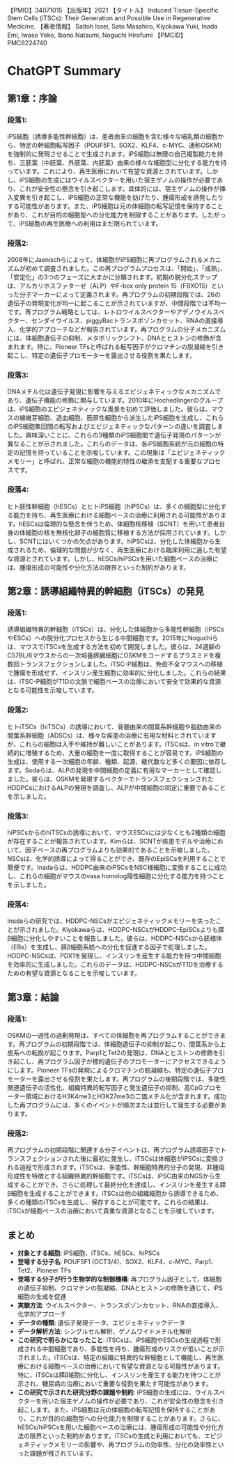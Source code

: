 【PMID】34071015
【出版年】2021
【タイトル】
Induced Tissue-Specific Stem Cells (iTSCs): Their Generation and Possible Use in Regenerative Medicine.
【著者情報】
Saitoh Issei, Sato Masahiro, Kiyokawa Yuki, Inada Emi, Iwase Yoko, Ibano Natsumi, Noguchi Hirofumi
【PMCID】
PMC8224740
# ChatGPT Summary
## 第1章：序論

### 段落1:
iPS細胞（誘導多能性幹細胞）は、患者由来の細胞を含む様々な哺乳類の細胞から、特定の幹細胞転写因子（POUF5F1、SOX2、KLF4、c-MYC、通称OSKM）を強制的に発現させることで生成されます。iPS細胞は無限の自己複製能力を持ち、三胚葉（中胚葉、外胚葉、内胚葉）由来の様々な細胞型に分化する能力を持っています。これにより、再生医療において有望な資源とされています。しかし、iPS細胞の生成にはウイルスベクターを用いた宿主ゲノムの操作が必要であり、これが安全性の懸念を引き起こします。具体的には、宿主ゲノムの操作が挿入変異を引き起こし、iPS細胞の正常な機能を妨げたり、腫瘍形成を誘発したりする可能性があります。また、iPS細胞は元の体細胞の転写記憶を保持することがあり、これが目的の細胞型への分化能力を制限することがあります。したがって、iPS細胞の再生医療への利用はまだ限られています。

### 段落2:
2008年にJaenischらによって、体細胞がiPS細胞に再プログラムされるメカニズムが初めて調査されました。この再プログラムプロセスは、「開始」、「成熟」、「安定化」の3つのフェーズに大まかに分類されます。初期の脱分化ステップは、アルカリホスファターゼ（ALP）やF-box only protein 15（FBXO15）といった分子マーカーによって定義されます。再プログラムの初期段階では、26の遺伝子の発現変化が均一に起こることが示されていますが、中間段階では不均一です。再プログラム戦略としては、レトロウイルスベクターやアデノウイルスベクター、センダイウイルス、piggyBacトランスポゾンカセット、RNAの直接導入、化学的アプローチなどが報告されています。再プログラムの分子メカニズムには、体細胞遺伝子の抑制、メタボリックシフト、DNAとヒストンの修飾が含まれます。特に、Pioneer TFsと呼ばれる転写因子がクロマチンの脱凝縮を引き起こし、特定の遺伝子プロモーターを露出させる役割を果たします。

### 段落3:
DNAメチル化は遺伝子発現に影響を与えるエピジェネティックなメカニズムであり、遺伝子機能の修飾に関与しています。2010年にHochedlingerのグループは、iPS細胞のエピジェネティックな風景を初めて評価しました。彼らは、マウスの線維芽細胞、造血細胞、筋原性細胞から派生したiPS細胞を生成し、これらのiPS細胞集団間の転写およびエピジェネティックなパターンの違いを調査しました。興味深いことに、これらの3種類のiPS細胞間で遺伝子発現のパターンが異なることが示されました。これらのデータは、各iPS細胞系統が元の細胞の特定の記憶を持っていることを示唆しています。この現象は「エピジェネティックメモリー」と呼ばれ、正常な細胞の機能的特性の継承を支配する重要なプロセスです。

### 段落4:
ヒト胚性幹細胞（hESCs）とヒトiPS細胞（hiPSCs）は、多くの細胞型に分化する能力を持ち、再生医療における細胞ベースの治療に利用される可能性があります。hESCsは倫理的な懸念を伴うため、体細胞核移植（SCNT）を用いて患者自身の体細胞の核を無核化卵子の細胞質に移植する方法が採用されています。しかし、SCNTにはいくつかの欠点があります。hiPSCsは、分化した体細胞から生成されるため、倫理的な問題が少なく、再生医療における臨床利用に適した有望な資源とされています。しかし、hESCs/hiPSCsを用いた細胞ベースの治療には、腫瘍形成の可能性や分化方法の限界といった制約があります。

## 第2章：誘導組織特異的幹細胞（iTSCs）の発見

### 段落1:
誘導組織特異的幹細胞（iTSCs）は、分化した体細胞から多能性幹細胞（iPSCsやESCs）への脱分化プロセスから生じる中間細胞です。2015年にNoguchiらは、マウスでiTSCsを生成する方法を初めて開発しました。彼らは、24週齢のC57BL/6マウスからの一次培養膵臓細胞にOSKMをコードするプラスミドを複数回トランスフェクションしました。iTSC-P細胞は、免疫不全マウスへの移植で腫瘍を形成せず、インスリン産生細胞に効率的に分化しました。これらの結果は、iTSC-P細胞がT1Dの文脈で細胞ベースの治療において安全で効果的な資源となる可能性を示唆しています。

### 段落2:
ヒトiTSCs（hiTSCs）の誘導において、骨髄由来の間葉系幹細胞や脂肪由来の間葉系幹細胞（ADSCs）は、様々な疾患の治療に有用な材料とされていますが、これらの細胞は入手や維持が難しいことがあります。iTSCsは、in vitroで継続的に増殖するため、大量の細胞を一度に取得することが容易です。iPS細胞の生成は、使用する一次細胞の年齢、種類、起源、継代数など多くの要因に依存します。Sodaらは、ALPの発現を中間細胞の定義に有用なマーカーとして確認しました。彼らは、OSKMを発現するベクターでトランスフェクションされたHDDPCsにおけるALPの発現を調査し、ALPが中間細胞の同定に重要であることを示しました。

### 段落3:
hiPSCsからのhiTSCsの誘導において、マウスESCsには少なくとも2種類の細胞が存在することが報告されています。Kimらは、SCNTが疾患モデルや治療において、因子ベースの再プログラムよりも効果的であることを示唆しました。NSCsは、化学的誘導によって得ることができ、既存のEpiSCsを利用することで簡便です。Inadaらは、HDDPC由来のiPSCsをNSC様細胞に変換することに成功し、これらの細胞がマウスのvasa homolog陽性細胞に分化する能力を持つことを示しました。

### 段落4:
Inadaらの研究では、HDDPC-NSCsがエピジェネティックメモリーを失ったことが示されました。Kiyokawaらは、HDDPC-NSCsがHDDPC-EpiSCsよりも膵β細胞に分化しやすいことを報告しました。彼らは、HDDPC-NSCsから胚様体（EBs）を生成し、膵β細胞系統への分化を促進する因子で処理しました。HDDPC-NSCsは、PDX1を発現し、インスリンを産生する能力を持つ中間細胞を効率的に生成しました。これらのデータは、HDDPC-NSCsがT1Dを治療するための有望な資源となることを示唆しています。

## 第3章：結論

### 段落1:
OSKMの一過性の過剰発現は、すべての体細胞を再プログラムすることができます。再プログラムの初期段階では、体細胞遺伝子の抑制が起こり、間葉系から上皮系への転換が起こります。Parp1とTet2の発現は、DNAとヒストンの修飾を引き起こし、再プログラム因子が標的遺伝子のプロモーターにアクセスできるようにします。Pioneer TFsの発現によるクロマチンの脱凝縮も、特定の遺伝子プロモーターを露出させる役割を果たします。再プログラムの後期段階では、多能性関連遺伝子の活性化、組織特異的転写因子と発生遺伝子の抑制、高CpGプロモーター領域におけるH3K4me3とH3K27me3の二価メチル化が含まれます。成功した再プログラムには、多くのイベントが順次または並行して発生する必要があります。

### 段落2:
再プログラムの初期段階に関連する分子イベントは、再プログラム誘導因子でトランスフェクションされた後に最初に発生し、iTSCsは体細胞がiPSCsに変換される過程で形成されます。iTSCsは、多能性、幹細胞特異的分子の発現、非腫瘍形成性を特徴とする組織特異的幹細胞です。iTSCsは、iPSC由来のNGSから生成することができ、さらに処理して最終分化を達成し、インスリンを産生する膵β細胞を生成することができます。iTSCsは他の組織細胞から誘導できるため、多くの種類のiTSCsを生成し、保存することが可能です。これらの結果は、iTSCsが細胞ベースの治療において貴重な資源となることを示唆しています。

## まとめ

- **対象とする細胞**: iPS細胞、iTSCs、hESCs、hiPSCs
- **登場する分子名**: POUF5F1 (OCT3/4)、SOX2、KLF4、c-MYC、Parp1、Tet2、Pioneer TFs
- **登場する分子が行う生物学的な制御機構**: 再プログラム因子として、体細胞の遺伝子抑制、クロマチンの脱凝縮、DNAとヒストンの修飾を通じて、iPS細胞の生成を促進
- **実験方法**: ウイルスベクター、トランスポゾンカセット、RNAの直接導入、化学的アプローチ
- **データの種類**: 遺伝子発現データ、エピジェネティックデータ
- **データ解析方法**: シングルセル解析、ゲノムワイドメチル化解析
- **この研究で明らかになったこと**: iTSCsは、iPS細胞やESCsの生成過程で形成される中間細胞であり、多能性を持ち、腫瘍形成のリスクが低いことが示されました。iTSCsは、特定の組織に特異的な幹細胞として機能し、再生医療における細胞ベースの治療において有望な資源となる可能性があります。特に、iTSCsは膵β細胞に分化し、インスリンを産生する能力を持つことが示され、糖尿病の治療において重要な役割を果たす可能性があります。
- **この研究で示された研究分野の課題や制約**: iPS細胞の生成には、ウイルスベクターを用いた宿主ゲノムの操作が必要であり、これが安全性の懸念を引き起こします。また、iPS細胞は元の体細胞の転写記憶を保持することがあり、これが目的の細胞型への分化能力を制限することがあります。さらに、hESCs/hiPSCsを用いた細胞ベースの治療には、腫瘍形成の可能性や分化方法の限界といった制約があります。iTSCsの生成と利用においても、エピジェネティックメモリーの影響や、再プログラムの効率性、分化の効率性といった課題が残されています。